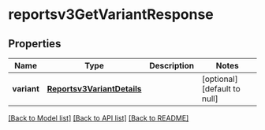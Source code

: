 # reportsv3GetVariantResponse

## Properties
Name | Type | Description | Notes
------------ | ------------- | ------------- | -------------
**variant** | [**Reportsv3VariantDetails**](Reportsv3VariantDetails.md) |  | [optional] [default to null]

[[Back to Model list]](../README.md#documentation-for-models) [[Back to API list]](../README.md#documentation-for-api-endpoints) [[Back to README]](../README.md)


